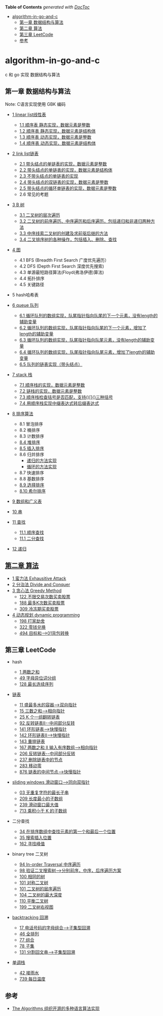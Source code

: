 <!-- START doctoc generated TOC please keep comment here to allow auto update -->
<!-- DON'T EDIT THIS SECTION, INSTEAD RE-RUN doctoc TO UPDATE -->
**Table of Contents**  *generated with [DocToc](https://github.com/thlorenz/doctoc)*

- [algorithm-in-go-and-c](#algorithm-in-go-and-c)
  - [第一章 数据结构与算法](#%E7%AC%AC%E4%B8%80%E7%AB%A0-%E6%95%B0%E6%8D%AE%E7%BB%93%E6%9E%84%E4%B8%8E%E7%AE%97%E6%B3%95)
  - [第二章 算法](#%E7%AC%AC%E4%BA%8C%E7%AB%A0-%E7%AE%97%E6%B3%95)
  - [第三章 LeetCode](#%E7%AC%AC%E4%B8%89%E7%AB%A0-leetcode)
  - [参考](#%E5%8F%82%E8%80%83)

<!-- END doctoc generated TOC please keep comment here to allow auto update -->

# algorithm-in-go-and-c
c 和 go 实现 数据结构与算法


## 第一章 数据结构与算法
Note: C语言实现使用 GBK 编码
- [1 linear list线性表](01_dataStructure/01_linear_list/linear_list.md)
    - [1.1 顺序表 静态实现，数据元素是整数](01_dataStructure/01_linear_list/seqlist1.c)
    - [1.2 顺序表 静态实现，数据元素是结构体](01_dataStructure/01_linear_list/seqlist2.c)
    - [1.3 顺序表 动态实现，数据元素是整数](01_dataStructure/01_linear_list/seqlist3.c)
    - [1.4 顺序表 动态实现，数据元素是结构体](01_dataStructure/01_linear_list/seqlist4.c)
- [2 link list链表](01_dataStructure/02_link_list/link_list.md)
    - [2.1 带头结点的单链表的实现，数据元素是整数](01_dataStructure/02_link_list/linklist1.c)
    - [2.2 带头结点的单链表的实现，数据元素是结构体](01_dataStructure/02_link_list/linklist2.c)
    - [2.3 不带头结点的单链表的实现](01_dataStructure/02_link_list/linklist3.c)
    - [2.4 带头结点的双链表的实现，数据元素是整数](01_dataStructure/02_link_list/linklist4.c)
    - [2.5 带头结点的循环单链表的实现，数据元素是整数](01_dataStructure/02_link_list/linklist5.c)
    - 2.6 常见的考题


- [3 B 树](01_dataStructure/03_btree/btree.md)
    - [3.1 二叉树的层次遍历](01_dataStructure/03_btree/btree1.c)
    - [3.2 二叉树的前序遍历、中序遍历和后序遍历，包括递归和非递归两种方法](01_dataStructure/03_btree/btree2.c)
    - [3.3 中序线索二叉树的创建及求前驱后继的方法](01_dataStructure/03_btree/btree3.c)
    - [3.4 二叉排序树的各种操作，包括插入、删除、查找](01_dataStructure/03_btree/btree4.c)


- [4 图](01_dataStructure/04_graph/graph.md)
    - 4.1 BFS (Breadth First Search 广度优先遍历）
    - 4.2 DFS (Depth First Search 深度优先搜索)
    - 4.3 单源最短路径算法(Floyd(弗洛伊德)算法)
    - 4.4 拓扑排序
    - 4.5 关键路径
- 5 hash哈希表

- [6 queue 队列](01_dataStructure/06_queue/queue.md)
    - [6.1 循环队列的数组实现，队尾指针指向队尾的下一个元素，没有length的辅助变量](01_dataStructure/06_queue/seqqueue1.c)
    - [6.2 循环队列的数组实现，队尾指针指向队尾的下一个元素，增加了length的辅助变量](01_dataStructure/06_queue/seqqueue2.c)
    - [6.3 循环队列的数组实现，队尾指针指向队尾元素，没有length的辅助变量](01_dataStructure/06_queue/seqqueue3.c)
    - [6.4 循环队列的数组实现，队尾指针指向队尾元素，增加了length的辅助变量](01_dataStructure/06_queue/seqqueue4.c)
    - [6.5 队列的链表实现（带头结点）](01_dataStructure/06_queue/linkqueue1.c)

- [7 stack 栈](01_dataStructure/07_stack/stack.md)
    - [7.1 顺序栈的实现，数据元素是整数](01_dataStructure/07_stack/seqstack1.c)
    - [7.2 链栈的实现，数据元素是整数](01_dataStructure/07_stack/linkstack1.c)
    - [7.3 顺序栈检查括号是否匹配，支持()[]{}三种括号](01_dataStructure/07_stack/seqstack2.c)
    - [7.4 用顺序栈实现中缀表达式转后缀表达式](01_dataStructure/07_stack/seqstack3.c)

- [8 排序算法](01_dataStructure/08_sort/sort.md)
    - 8.1 冒泡排序
    - 8.2 桶排序
    - 8.3 计数排序
    - [8.4 堆排序](01_dataStructure/08_sort/heapsort.c)
    - [8.5 插入排序](01_dataStructure/08_sort/insertsort.c)
    - 8.6 归并排序
        - [递归的方法实现](01_dataStructure/08_sort/mergesort.c)
        - [循环的方法实现](01_dataStructure/08_sort/mergesort1.c)
    - 8.7 快速排序
    - 8.8 基数排序
    - [8.9 选择排序](01_dataStructure/08_sort/selectsort1.c)
    - [8.10 希尔排序](01_dataStructure/08_sort/shellsort.c)

- [9 数组和广义表](01_dataStructure/09_array/array.md)
- [10 串](01_dataStructure/10_string/string.md)
- [11 查找](01_dataStructure/11_search/search.md)
    - [11.1 顺序查找](01_dataStructure/11_search/seqsearch.c)
    - [11.1 二分查找](01_dataStructure/11_search/binsearch.c)
- [12 递归](01_dataStructure/12_recursive/recursive.md)

## [第二章 算法](02_algorithm/algorithm.md)

- [1 蛮力法 Exhausitive Attack](02_algorithm/01_Exhaustive_Attack.md)
- [2 分治法 Divide and Conquer](02_algorithm/02_divide_n_conquer.md)
- [3 贪心法 Greedy Method](02_algorithm/03_greedy_method.md)
  - [122 不限交易次数买卖股票](02_algorithm/03_greedy_method/122_best_time_to_buy_and_sell_stock_II_test.go)
  - [188 最多K次数买卖股票](02_algorithm/03_greedy_method/188_best_time_to_buy_and_sell_stock_IV_test.go)
  - [309 冷冻期买卖股票](02_algorithm/03_greedy_method/122_best_time_to_buy_and_sell_stock_II_test.go)
- [4 动态规划 dynamic programming](02_algorithm/04_dynamic_programming.md)
  - [198 打家劫舍](02_algorithm/04_dynamic_programming/198_house_robber_test.go)
  - [322 零钱兑换](02_algorithm/04_dynamic_programming/322_coin_change_test.go)
  - [494 目标和-->01背包转换](02_algorithm/04_dynamic_programming/494_target_sum_test.go)


## 第三章 LeetCode
- hash
  - [1 两数之和](03_leetcode/01_hash/01_two_sum_test.go)
  - [49 字母异位词分组](03_leetcode/01_hash/49_group_anagrams_test.go)
  - [128 最长连续序列](03_leetcode/01_hash/128_longest_consecutive_sequence_test.go)
- [链表](03_leetcode/02_link_list/LinkedList.md)
  - [11 盛最多水的容器-->双向指针](03_leetcode/02_link_list/11_container_with_most_water_test.go)
  - [15 三数之和-->相向指针](03_leetcode/02_link_list/15_three_sum_test.go)
  - [25 K 个一组翻转链表](03_leetcode/02_link_list/25_reverse_nodes_in_k-Group_test.go)
  - [92 反转链表II--中间部分反转](03_leetcode/02_link_list/92_reverse_linked_list2_test.go)
  - [141 环形链表-->快慢指针](03_leetcode/02_link_list/141_linked_list_cycle_test.go)
  - [142 环形链表II-->快慢指针](03_leetcode/02_link_list/142_linked_list_cycle_II_test.go)
  - [143 重排链表](03_leetcode/02_link_list/143_reorder_list_test.go)
  - [167 两数之和 II 输入有序数组-->相向指针](03_leetcode/02_link_list/167_two_sum_II_input_array_is_sorted_test.go)
  - [206 反转链表--中间部分反转](03_leetcode/02_link_list/206_reverse_linked_list_test.go)
  - [237 删除链表中的节点](03_leetcode/02_link_list/237_delete_node_in_a_linked_list_test.go)
  - [283 移动零](03_leetcode/02_link_list/283_move_zeroes_test.go)
  - [876 链表的中间节点-->快慢指针](03_leetcode/02_link_list/876_middle_of_the_linked_list_test.go)

- [sliding windows 滑动窗口-->同向双指针](03_leetcode/03_slides_windows/slide_windows.md)
  - [03 无重复字符的最长子串](03_leetcode/03_slides_windows/03_longest_substring_without_repeating_characters_test.go)
  - [209 长度最小的子数组](03_leetcode/03_slides_windows/209_minimum_size_subarray_sum_test.go)
  - [239 滑动窗口最大值 ](03_leetcode/03_slides_windows/239_sliding_window_maximum_test.go)
  - [713 乘积小于 K 的子数组 ](03_leetcode/03_slides_windows/713_subarray_product_less_than_k_test.go)
- 二分查找
  - [34 在排序数组中查找元素的第一个和最后一个位置](03_leetcode/04_binary_search/34_find_first_and_last_position_of_element_in_sorted_array_test.go)
  - [35 搜索插入位置](03_leetcode/04_binary_search/35_search_insert_position_test.go)
  - [162 寻找峰值](03_leetcode/04_binary_search/162_find_peak_element_test.go)

- binary tree 二叉树
  - [94 In-order Traversal 中序遍历](03_leetcode/05_binary_tree/94_binary_tree_inorder_traversal_test.go)
  - [98 验证二叉搜索树-->分别前序，中序，后序遍历方案](03_leetcode/05_binary_tree/98_validate_binary_search_tree_test.go)
  - [100 相同的树](03_leetcode/05_binary_tree/100_same_tree_test.go)
  - [101 对称二叉树](03_leetcode/05_binary_tree/101_symmetric_tree_test.go)
  - [101 二叉树的层序遍历](03_leetcode/05_binary_tree/102_binary_tree_level_order_traversal_test.go)
  - [104 二叉树的最大深度](03_leetcode/05_binary_tree/104_maximum_depth_of_binary_tree_test.go)
  - [110 平衡二叉树](03_leetcode/05_binary_tree/110_balanced_binary_tree_test.go)
  - [199 二叉树右视图](03_leetcode/05_binary_tree/199_binary_tree_right_side_view_test.go)
- [backtracking 回溯](03_leetcode/06_backtracking/back_tracking.md)
  - [17 电话号码的字母组合-->子集型回溯](03_leetcode/06_backtracking/17_letter_combinations_of_a_phone_number_test.go)
  - [46 全排列](03_leetcode/06_backtracking/46_permute_test.go) 
  - [77 组合](03_leetcode/06_backtracking/77_combinations_test.go)
  - [78 子集](03_leetcode/06_backtracking/78_subsets_test.go)
  - [131 分割回文串-->子集型回溯](03_leetcode/06_backtracking/131_palindrome_partition_test.go)
- [单调栈](03_leetcode/07_stack/monotone_stack.md)
  - [42 接雨水](03_leetcode/07_stack/42_trapping_rain_water_test.go)
  - [739 每日温度](03_leetcode/07_stack/739_daily_temperatures_test.go)


## 参考
- [The Algorithms 组织开源的多种语言算法实现](https://github.com/TheAlgorithms)